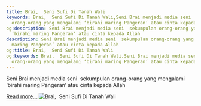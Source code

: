 ```yaml
---
title: Brai,  Seni Sufi Di Tanah Wali
keywords: Brai,  Seni Sufi Di Tanah Wali,Seni Brai menjadi media seni  sekumpulan
  orang-orang yang mengalami ‘birahi maring Pangeran’ atau cinta kepada Allah
og:description: Seni Brai menjadi media seni  sekumpulan orang-orang yang mengalami
  ‘birahi maring Pangeran’ atau cinta kepada Allah
description: Seni Brai menjadi media seni  sekumpulan orang-orang yang mengalami ‘birahi
  maring Pangeran’ atau cinta kepada Allah
og:title: Brai,  Seni Sufi Di Tanah Wali
og:keywords: Brai,  Seni Sufi Di Tanah Wali,Seni Brai menjadi media seni  sekumpulan
  orang-orang yang mengalami ‘birahi maring Pangeran’ atau cinta kepada Allah
---
```


Seni Brai menjadi media seni  sekumpulan orang-orang yang mengalami ‘birahi maring Pangeran’ atau cinta kepada Allah

[Read more...](https://www.sportourism.id/post/5957/brai- -seni-sufi-di-tanah-wali "Brai,  Seni Sufi Di Tanah Wali")
![Brai,  Seni Sufi Di Tanah Wali](https://services.sportourism.id/fileload/seni-brai-nurul-iman-bayalangu-gegesikjpg-LnWr.jpg "Brai,  Seni Sufi Di Tanah Wali")